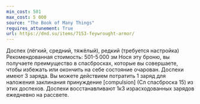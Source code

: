 ```yaml
---
min_cost: 501
max_cost: 5 000
source: "The Book of Many Things"
requires_attunement: True
url: https://dnd.su/items/7153-feywrought-armor/
---
```


Доспех (лёгкий, средний, тяжёлый), редкий (требуется настройка)
Рекомендованная стоимость: 501-5 000 зм
Нося эту броню, вы получаете преимущество в спасбросках, которые вы совершаете, чтобы избежать или окончить на себе состояние очарован.
Доспехи имеют 3 заряда. Вы можете действием потратить 1 заряд для наложения заклинания принуждение [compulsion] (Сл спасброска 15) из этих доспехов. Доспехи восстанавливают 1к3 израсходованных зарядов ежедневно на рассвете.